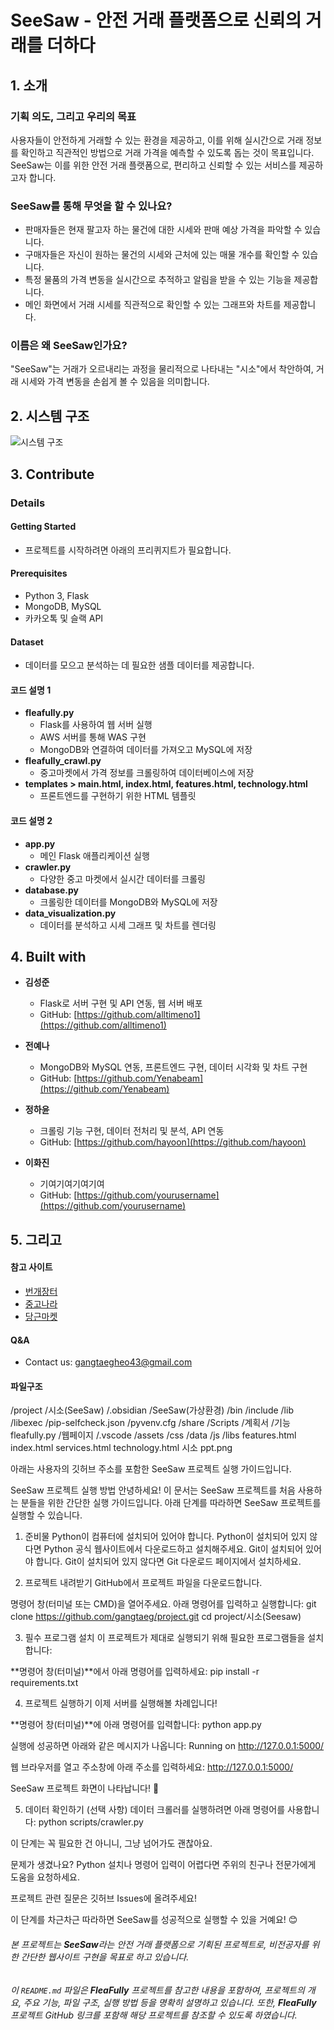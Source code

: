 # SeeSaw - 안전 거래 플랫폼으로 신뢰의 거래를 더하다

## 1. 소개
### 기획 의도, 그리고 우리의 목표
사용자들이 안전하게 거래할 수 있는 환경을 제공하고, 이를 위해 실시간으로 거래 정보를 확인하고 직관적인 방법으로 거래 가격을 예측할 수 있도록 돕는 것이 목표입니다. SeeSaw는 이를 위한 안전 거래 플랫폼으로, 편리하고 신뢰할 수 있는 서비스를 제공하고자 합니다.

### SeeSaw를 통해 무엇을 할 수 있나요?
  - 판매자들은 현재 팔고자 하는 물건에 대한 시세와 판매 예상 가격을 파악할 수 있습니다.
  - 구매자들은 자신이 원하는 물건의 시세와 근처에 있는 매물 개수를 확인할 수 있습니다.
  - 특정 물품의 가격 변동을 실시간으로 추적하고 알림을 받을 수 있는 기능을 제공합니다.
  - 메인 화면에서 거래 시세를 직관적으로 확인할 수 있는 그래프와 차트를 제공합니다.

### 이름은 왜 SeeSaw인가요?
"SeeSaw"는 거래가 오르내리는 과정을 물리적으로 나타내는 "시소"에서 착안하여, 거래 시세와 가격 변동을 손쉽게 볼 수 있음을 의미합니다.

## 2. 시스템 구조
![시스템 구조](https://user-images.githubusercontent.com/72847093/101735679-91af6b80-3b05-11eb-972b-97d421deff0e.PNG)

## 3. Contribute
### Details
#### Getting Started
- 프로젝트를 시작하려면 아래의 프리퀴지트가 필요합니다.

#### Prerequisites
- Python 3, Flask
- MongoDB, MySQL
- 카카오톡 및 슬랙 API

#### Dataset
- 데이터를 모으고 분석하는 데 필요한 샘플 데이터를 제공합니다.

#### 코드 설명 1
- **fleafully.py**  
  - Flask를 사용하여 웹 서버 실행
  - AWS 서버를 통해 WAS 구현
  - MongoDB와 연결하여 데이터를 가져오고 MySQL에 저장
- **fleafully_crawl.py**  
  - 중고마켓에서 가격 정보를 크롤링하여 데이터베이스에 저장
- **templates > main.html, index.html, features.html, technology.html**  
  - 프론트엔드를 구현하기 위한 HTML 템플릿

#### 코드 설명 2
- **app.py**  
  - 메인 Flask 애플리케이션 실행
- **crawler.py**  
  - 다양한 중고 마켓에서 실시간 데이터를 크롤링
- **database.py**  
  - 크롤링한 데이터를 MongoDB와 MySQL에 저장
- **data_visualization.py**  
  - 데이터를 분석하고 시세 그래프 및 차트를 렌더링

## 4. Built with
- **김성준**  
  - Flask로 서버 구현 및 API 연동, 웹 서버 배포
  - GitHub: [https://github.com/alltimeno1](https://github.com/alltimeno1)

- **전예나**  
  - MongoDB와 MySQL 연동, 프론트엔드 구현, 데이터 시각화 및 차트 구현
  - GitHub: [https://github.com/Yenabeam](https://github.com/Yenabeam)

- **정하윤**  
  - 크롤링 기능 구현, 데이터 전처리 및 분석, API 연동
  - GitHub: [https://github.com/hayoon](https://github.com/hayoon)

- **이화진**  
  - 기여기여기여기여
  - GitHub: [https://github.com/yourusername](https://github.com/yourusername)

## 5. 그리고
#### 참고 사이트
- [번개장터](https://m.bunjang.co.kr/)
- [중고나라](https://www.joongna.com/)
- [당근마켓](https://www.daangn.com/)

#### Q&A
- Contact us: gangtaegheo43@gmail.com

#### 파일구조
/project
  /시소(SeeSaw)
    /.obsidian
    /SeeSaw(가상환경)
      /bin
      /include
      /lib
      /libexec
      /pip-selfcheck.json
      /pyvenv.cfg
      /share
      /Scripts
    /계획서
    /기능
      fleafully.py
    /웹페이지
      /.vscode
      /assets
      /css
      /data
      /js
      /libs
      features.html
      index.html
      services.html
      technology.html
    시소 ppt.png

아래는 사용자의 깃허브 주소를 포함한 SeeSaw 프로젝트 실행 가이드입니다.

SeeSaw 프로젝트 실행 방법
안녕하세요!
이 문서는 SeeSaw 프로젝트를 처음 사용하는 분들을 위한 간단한 실행 가이드입니다. 아래 단계를 따라하면 SeeSaw 프로젝트를 실행할 수 있습니다.

1. 준비물
Python이 컴퓨터에 설치되어 있어야 합니다.
Python이 설치되어 있지 않다면 Python 공식 웹사이트에서 다운로드하고 설치해주세요.
Git이 설치되어 있어야 합니다.
Git이 설치되어 있지 않다면 Git 다운로드 페이지에서 설치하세요.

2. 프로젝트 내려받기
GitHub에서 프로젝트 파일을 다운로드합니다.

명령어 창(터미널 또는 CMD)을 열어주세요.
아래 명령어를 입력하고 실행합니다:
git clone https://github.com/gangtaeg/project.git
cd project/시소(Seesaw)

3. 필수 프로그램 설치
이 프로젝트가 제대로 실행되기 위해 필요한 프로그램들을 설치합니다:

**명령어 창(터미널)**에서 아래 명령어를 입력하세요: pip install -r requirements.txt

4. 프로젝트 실행하기
이제 서버를 실행해볼 차례입니다!

**명령어 창(터미널)**에 아래 명령어를 입력합니다: python app.py

실행에 성공하면 아래와 같은 메시지가 나옵니다: Running on http://127.0.0.1:5000/

웹 브라우저를 열고 주소창에 아래 주소를 입력하세요: http://127.0.0.1:5000/

SeeSaw 프로젝트 화면이 나타납니다! 🎉

5. 데이터 확인하기 (선택 사항)
데이터 크롤러를 실행하려면 아래 명령어를 사용합니다: python scripts/crawler.py

이 단계는 꼭 필요한 건 아니니, 그냥 넘어가도 괜찮아요.

문제가 생겼나요?
Python 설치나 명령어 입력이 어렵다면 주위의 친구나 전문가에게 도움을 요청하세요.

프로젝트 관련 질문은 깃허브 Issues에 올려주세요!

이 단계를 차근차근 따라하면 SeeSaw를 성공적으로 실행할 수 있을 거예요! 😊

###### 본 프로젝트는 **SeeSaw**라는 안전 거래 플랫폼으로 기획된 프로젝트로, 비전공자를 위한 간단한 웹사이트 구현을 목표로 하고 있습니다.
###### 이 `README.md` 파일은 **FleaFully** 프로젝트를 참고한 내용을 포함하여, 프로젝트의 개요, 주요 기능, 파일 구조, 실행 방법 등을 명확히 설명하고 있습니다. 또한, **FleaFully** 프로젝트 GitHub 링크를 포함해 해당 프로젝트를 참조할 수 있도록 하였습니다.